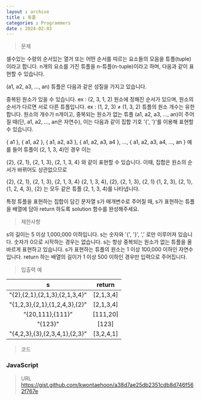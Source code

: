 ```yaml
---
layout : archive
title : 튜플
categories : Programmers
date : 2024-02-03
---
```

> 문제<br>

셀수있는 수량의 순서있는 열거 또는 어떤 순서를 따르는 요소들의 모음을 튜플(tuple)이라고 합니다. n개의 요소를 가진 튜플을 n-튜플(n-tuple)이라고 하며, 다음과 같이 표현할 수 있습니다.

(a1, a2, a3, ..., an)
튜플은 다음과 같은 성질을 가지고 있습니다.

중복된 원소가 있을 수 있습니다. ex : (2, 3, 1, 2)
원소에 정해진 순서가 있으며, 원소의 순서가 다르면 서로 다른 튜플입니다. ex : (1, 2, 3) ≠ (1, 3, 2)
튜플의 원소 개수는 유한합니다.
원소의 개수가 n개이고, 중복되는 원소가 없는 튜플 (a1, a2, a3, ..., an)이 주어질 때(단, a1, a2, ..., an은 자연수), 이는 다음과 같이 집합 기호 '{', '}'를 이용해 표현할 수 있습니다.

{ a1 }, { a1, a2 }, { a1, a2, a3 }, { a1, a2, a3, a4 }, ..., { a1, a2, a3, a4, ..., an }
예를 들어 튜플이 (2, 1, 3, 4)인 경우 이는

{2}, {2, 1}, {2, 1, 3}, {2, 1, 3, 4}
와 같이 표현할 수 있습니다. 이때, 집합은 원소의 순서가 바뀌어도 상관없으므로

{2}, {2, 1}, {2, 1, 3}, {2, 1, 3, 4}
 {2, 1, 3, 4}, {2}, {2, 1, 3}, {2, 1}
 {1, 2, 3}, {2, 1}, {1, 2, 4, 3}, {2}
는 모두 같은 튜플 (2, 1, 3, 4)를 나타냅니다.

특정 튜플을 표현하는 집합이 담긴 문자열 s가 매개변수로 주어질 때, s가 표현하는 튜플을 배열에 담아 return 하도록 solution 함수를 완성해주세요.

> 제한사항<br>

s의 길이는 5 이상 1,000,000 이하입니다.
s는 숫자와 '{', '}', ',' 로만 이루어져 있습니다.
숫자가 0으로 시작하는 경우는 없습니다.
s는 항상 중복되는 원소가 없는 튜플을 올바르게 표현하고 있습니다.
s가 표현하는 튜플의 원소는 1 이상 100,000 이하인 자연수입니다.
return 하는 배열의 길이가 1 이상 500 이하인 경우만 입력으로 주어집니다.

> 입출력 예<br>

|s|return|
|:--:|:--:|
|"{2},{2,1},{2,1,3},{2,1,3,4}"|[2,1,3,4]|
 |"{1,2,3},{2,1},{1,2,4,3},{2}"|[2,1,3,4]|
 |"{20,111},{111}"|[111,20]|
 |"{123}"|[123]|
 |"{4,2,3},{3},{2,3,4,1},{2,3}"|[3,2,4,1]|

> 코드

### JavaScript
<script src="https://gist.github.com/kwontaehoon/a38d7ae25db2351cdb8d746f562f767e.js"></script>

> URL
https://gist.github.com/kwontaehoon/a38d7ae25db2351cdb8d746f562f767e